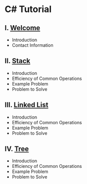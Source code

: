 # C# Tutorial

## I. [Welcome](00Welcome.md)

* Introduction
* Contact Information

## II. [Stack](Stacks.md)

* Introduction
* Efficiency of Common Operations
* Example Problem
* Problem to Solve

## III. [Linked List](Linked_list.md)

* Introduction
* Efficiency of Common Operations
* Example Problem
* Problem to Solve

## IV. [Tree](Tree.md)

* Introduction
* Efficiency of Common Operations
* Example Problem
* Problem to Solve

